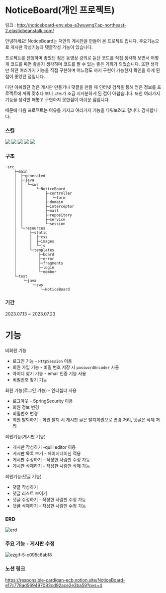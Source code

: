 # NoticeBoard(개인 프로젝트)
링크 : http://noticeboard-env.eba-a3wuwng7.ap-northeast-2.elasticbeanstalk.com/

안녕하세요! NoticeBoard는 저만의 게시판을 만들어 본 프로젝트 입니다. 주요기능으로 게시판 작성기능과 댓글작성 기능이 있습니다. 

프로젝트를 진행하며 좋았던 점은 동영상 강의로 듣던 코드를 직접 생각해 보면서 어떻게 코드를 짜면 좋을지 생각하며 코드를 짤 수 있는 좋은 기회가 되었습니다. 또한 생각만 하던 여러가지 기능을 직접 구현하며 어느정도 까지 구현이 가능한지 확인을 하게 된 점이 좋았던 점입니다.

다만 아쉬웠던 점은 게시판 만들기나 댓글을 만들 때 인터넷 검색을 통해 얻은 정보를 프로젝트에 끼워 맞추다 보니 코드가 조금 지저분하게 된 점이 아쉽습니다. 또한 여러가지 기능을 생각만 해놓고 구현하지 못한점이 아쉬운 점입니다.

때문에 다음 프로젝트는 여유를 가지고 여러가지 기능을 다뤄보려고 합니다. 감사합니다.

### 스킬

 <img src="https://img.shields.io/badge/springboot 2.7.13-6DB33F?style=flat&logo=springboot&logoColor=white"/>  <img src="https://img.shields.io/badge/JPA-blue?style=flat"/> <img src="https://img.shields.io/badge/thymeleaf-black?style=flat&logo=thymeleaf&logoColor=005F0F"/> <img src="https://img.shields.io/badge/Elastic Beanstalk-yellow?style=flat&logo=amazonaws&logoColor=#232F3E"/> <img src="https://img.shields.io/badge/githubactions-red?style=flat&logo=githubactions&logoColor=2088FF"/>

### 구조
~~~
─src
    ├─main
    │  ├─generated
    │  ├─java
    │  │  └─sws
    │  │      └─NoticeBoard
    │  │          ├─controller
    │  │          │  └─form
    │  │          ├─domain
    │  │          ├─interceptor
    │  │          ├─mail
    │  │          ├─repository
    │  │          ├─service
    │  │          └─session
    │  └─resources
    │      ├─static
    │      │  ├─css
    │      │  ├─images
    │      │  └─js
    │      └─templates
    │          ├─board
    │          ├─error
    │          ├─fragments
    │          ├─login
    │          └─member
    └─test
        └─java
            └─sws
                └─NoticeBoard
~~~

### 기간
2023.07.13 ~ 2023.07.23

<H1>기능</H1>

비회원 기능

- 로그인 기능 - `HttpSession` 이용
- 회원 가입 기능 - 비밀 번호 저장 시 `passwordEncoder`  사용
- 아이디 찾기 기능 - email 인증 기능 사용
- 비밀번호 찾기 기능

회원 기능(로그인 기능) - 인터셉터 사용

- 로그아웃 - SpringSecurity 이용
- 회원 정보 변경
- 비밀번호 변경
- 회원 탈퇴하기 - 회원 탈퇴 시 게시판 글은 탈퇴회원으로 변경 처리, 댓글은 삭제 처리

회원기능(게시판 기능)

- 게시판 작성하기 -quill editor 이용
- 게시판 목록 보기 - 페이지네이션 적용
- 게시판 수정하기 - 작성한 사람만 수정 가능
- 게시판 삭제하기 - 작성한 사람만 삭제 가능

회원기능(댓글 기능)

- 댓글 작성하기
- 댓글 리스트 보이기
- 댓글 수정하기 - 작성한 사람만 수정 가능
- 댓글 삭제하기 - 작성한 사람만 수정 가능

### ERD

![erd](https://github.com/bw02184/NoticeBoard/assets/102367393/89da8996-71d9-49cc-b03c-491475af86b4)

### 주요 기능 - 게시판 수정
![ezgif-5-c095c6abf8](https://github.com/bw02184/NoticeBoard/assets/102367393/a93ede3b-6d0a-4648-af72-46e8e7f1dbfb)


### 노션 링크
https://responsible-cardigan-ecb.notion.site/NoticeBoard-e17c778ad569497083cd92ace2e3ba59?pvs=4
